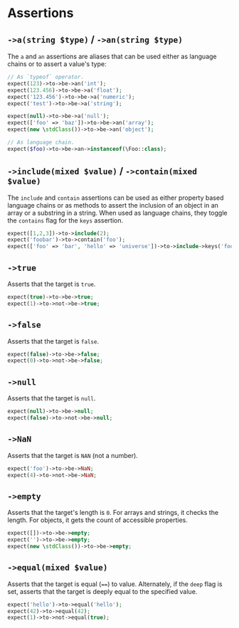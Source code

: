 # Assertions

## `->a(string $type)` / `->an(string $type)`
The `a` and `an` assertions are aliases that can be used either as language chains or to assert a value's type:

```php
// As `typeof` operator.
expect(123)->to->be->an('int');
expect(123.456)->to->be->a('float');
expect('123.456')->to->be->a('numeric');
expect('test')->to->be->a('string');

expect(null)->to->be->a('null');
expect(['foo' => 'baz'])->to->be->an('array');
expect(new \stdClass())->to->be->an('object');

// As language chain.
expect($foo)->to->be->an->instanceof(\Foo::class);
```

## `->include(mixed $value)` / `->contain(mixed $value)`
The `include` and `contain` assertions can be used as either property based language chains or as methods to assert the inclusion of an object in an array or a substring in a string. When used as language chains, they toggle the `contains` flag for the `keys` assertion.

```php
expect([1,2,3])->to->include(2);
expect('foobar')->to->contain('foo');
expect(['foo' => 'bar', 'hello' => 'universe'])->to->include->keys('foo');
```

## `->true`
Asserts that the target is `true`.

```php
expect(true)->to->be->true;
expect(1)->to->not->be->true;
```

## `->false`
Asserts that the target is `false`.

```php
expect(false)->to->be->false;
expect(0)->to->not->be->false;
```

## `->null`
Asserts that the target is `null`.

```php
expect(null)->to->be->null;
expect(false)->to->not->be->null;
```

## `->NaN`
Asserts that the target is `NAN` (not a number).

```php
expect('foo')->to->be->NaN;
expect(4)->to->not->be->NaN;
```

## `->empty`
Asserts that the target's length is `0`. For arrays and strings, it checks the length. For objects, it gets the count of accessible properties.

```php
expect([])->to->be->empty;
expect('')->to->be->empty;
expect(new \stdClass())->to->be->empty;
```

## `->equal(mixed $value)`
Asserts that the target is equal (`==`) to value. Alternately, if the `deep` flag is set, asserts that the target is deeply equal to the specified value.

```php
expect('hello')->to->equal('hello');
expect(42)->to->equal(42);
expect(1)->to->not->equal(true);
```
